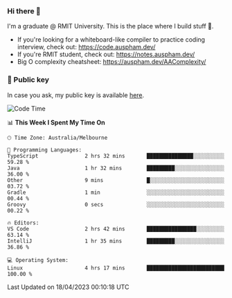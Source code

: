 ### Hi there 👋

I'm a graduate @ RMIT University. This is the place where I build stuff 👀. 

- If you're looking for a whiteboard-like compiler to practice coding interview, check out: https://code.auspham.dev/
- If you're RMIT student, check out: https://notes.auspham.dev/
- Big O complexity cheatsheet: https://auspham.dev/AAComplexity/

### 🔑 Public key

In case you ask, my public key is available [here](https://public.auspham.dev/).

<!--START_SECTION:waka-->
![Code Time](http://img.shields.io/badge/Code%20Time-957%20hrs%2017%20mins-blue)

📊 **This Week I Spent My Time On** 

```text
🕑︎ Time Zone: Australia/Melbourne

💬 Programming Languages: 
TypeScript               2 hrs 32 mins       ███████████████░░░░░░░░░░   59.28 % 
Java                     1 hr 32 mins        █████████░░░░░░░░░░░░░░░░   36.00 % 
Other                    9 mins              █░░░░░░░░░░░░░░░░░░░░░░░░   03.72 % 
Gradle                   1 min               ░░░░░░░░░░░░░░░░░░░░░░░░░   00.44 % 
Groovy                   0 secs              ░░░░░░░░░░░░░░░░░░░░░░░░░   00.22 % 

🔥 Editors: 
VS Code                  2 hrs 42 mins       ████████████████░░░░░░░░░   63.14 % 
IntelliJ                 1 hr 35 mins        █████████░░░░░░░░░░░░░░░░   36.86 % 

💻 Operating System: 
Linux                    4 hrs 17 mins       █████████████████████████   100.00 % 
```


 Last Updated on 18/04/2023 00:10:18 UTC
<!--END_SECTION:waka-->

<!--
**rockmanvnx6/rockmanvnx6** is a ✨ _special_ ✨ repository because its `README.md` (this file) appears on your GitHub profile.

Here are some ideas to get you started:

- 🔭 I’m currently working on ...
- 🌱 I’m currently learning ...
- 👯 I’m looking to collaborate on ...
- 🤔 I’m looking for help with ...
- 💬 Ask me about ...
- 📫 How to reach me: ...
- 😄 Pronouns: ...
- ⚡ Fun fact: ...
-->
